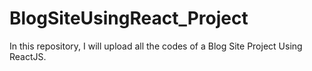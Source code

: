 # BlogSiteUsingReact_Project
In this repository, I will upload all the codes of a Blog Site Project Using ReactJS.
